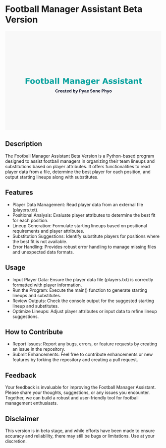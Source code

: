 # Football Manager Assistant Beta Version 

![Football Manager Assistant](FMA)

## Description 

The Football Manager Assistant Beta Version is a Python-based  program designed to assist football managers in organizing their team lineups and substitutions based on player attributes. It offers functionalities to read player data from a file, determine the best player for each position, and output starting lineups along with substitutes.

## Features 
-  Player Data Management: Read player data from an external file (players.txt).
-  Positional Analysis: Evaluate player attributes to determine the best fit for each position.
- Lineup Generation: Formulate starting lineups based on positional requirements and player attributes.
- Substitution Suggestions: Identify substitute players for positions where the best fit is not available.
- Error Handling: Provides robust error handling to manage missing files and unexpected data formats.

## Usage 
- Input Player Data: Ensure the player data file (players.txt) is correctly formatted with player information.
- Run the Program: Execute the main() function to generate starting lineups and substitutes.
- Review Outputs: Check the console output for the suggested starting lineup and substitutes.
- Optimize Lineups: Adjust player attributes or input data to refine lineup suggestions.

## How to Contribute 
- Report Issues: Report any bugs, errors, or feature requests by creating an issue in the repository.
- Submit Enhancements: Feel free to contribute enhancements or new features by forking the repository and creating a pull request.

## Feedback  
Your feedback is invaluable for improving the Football Manager Assistant. Please share your thoughts, suggestions, or any issues you encounter. Together, we can build a robust and user-friendly tool for football management enthusiasts.

## Disclaimer 
This version is in beta stage, and while efforts have been made to ensure accuracy and reliability, there may still be bugs or limitations. Use at your discretion.

